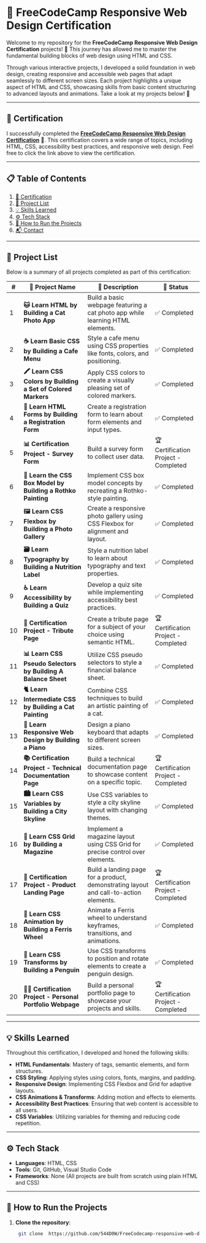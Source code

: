 # 🎨 FreeCodeCamp Responsive Web Design Certification

Welcome to my repository for the **FreeCodeCamp Responsive Web Design Certification** projects! 🌟 This journey has allowed me to master the fundamental building blocks of web design using HTML and CSS.

Through various interactive projects, I developed a solid foundation in web design, creating responsive and accessible web pages that adapt seamlessly to different screen sizes. Each project highlights a unique aspect of HTML and CSS, showcasing skills from basic content structuring to advanced layouts and animations. Take a look at my projects below! 🙌

---

## 📜 Certification

I successfully completed the [**FreeCodeCamp Responsive Web Design Certification**](https://www.freecodecamp.org/certification/haithemben/responsive-web-design) 🏅. This certification covers a wide range of topics, including HTML, CSS, accessibility best practices, and responsive web design. Feel free to click the link above to view the certification.

---

## 📋 Table of Contents

1. [📜 Certification](#-certification)
2. [📂 Project List](#-project-list)
3. [💡 Skills Learned](#-skills-learned)
4. [⚙️ Tech Stack](#%EF%B8%8F-tech-stack)
5. [🚀 How to Run the Projects](#-how-to-run-the-projects)
6. [📬 Contact](#-contact)

---

## 📂 Project List

Below is a summary of all projects completed as part of this certification:

| #  | 📂 Project Name                                                   | 📜 Description                                                                 | 🏁 Status       |
|----|-------------------------------------------------------------------|-------------------------------------------------------------------------------|----------------|
| 1  | **🐱 Learn HTML by Building a Cat Photo App**                      | Build a basic webpage featuring a cat photo app while learning HTML elements. | ✅ Completed    |
| 2  | **☕ Learn Basic CSS by Building a Cafe Menu**                     | Style a cafe menu using CSS properties like fonts, colors, and positioning.   | ✅ Completed    |
| 3  | **🖍️ Learn CSS Colors by Building a Set of Colored Markers**      | Apply CSS colors to create a visually pleasing set of colored markers.        | ✅ Completed    |
| 4  | **📑 Learn HTML Forms by Building a Registration Form**            | Create a registration form to learn about form elements and input types.      | ✅ Completed    |
| 5  | **📊 Certification Project - Survey Form**                        | Build a survey form to collect user data.                                     | 🏆 Certification Project - Completed |
| 6  | **🎨 Learn the CSS Box Model by Building a Rothko Painting**       | Implement CSS box model concepts by recreating a Rothko-style painting.       | ✅ Completed    |
| 7  | **🖼️ Learn CSS Flexbox by Building a Photo Gallery**              | Create a responsive photo gallery using CSS Flexbox for alignment and layout. | ✅ Completed    |
| 8  | **🗃️ Learn Typography by Building a Nutrition Label**             | Style a nutrition label to learn about typography and text properties.        | ✅ Completed  |
| 9  | **♿ Learn Accessibility by Building a Quiz**                      | Develop a quiz site while implementing accessibility best practices.          | ✅ Completed    |
| 10 | **📜 Certification Project - Tribute Page**                       | Create a tribute page for a subject of your choice using semantic HTML.       | 🏆 Certification Project - Completed |
| 11 | **📊 Learn CSS Pseudo Selectors by Building A Balance Sheet**      | Utilize CSS pseudo selectors to style a financial balance sheet.              | ✅ Completed    |
| 12 | **🐈 Learn Intermediate CSS by Building a Cat Painting**           | Combine CSS techniques to build an artistic painting of a cat.                | ✅ Completed    |
| 13 | **🎹 Learn Responsive Web Design by Building a Piano**            | Design a piano keyboard that adapts to different screen sizes.                | ✅ Completed    |
| 14 | **📚 Certification Project - Technical Documentation Page**       | Build a technical documentation page to showcase content on a specific topic. | 🏆 Certification Project - Completed |
| 15 | **🏙️ Learn CSS Variables by Building a City Skyline**             | Use CSS variables to style a city skyline layout with changing themes.        | ✅ Completed    |
| 16 | **📰 Learn CSS Grid by Building a Magazine**                       | Implement a magazine layout using CSS Grid for precise control over elements. | ✅ Completed    |
| 17 | **💼 Certification Project - Product Landing Page**               | Build a landing page for a product, demonstrating layout and call-to-action elements. | 🏆 Certification Project - Completed |
| 18 | **🎡 Learn CSS Animation by Building a Ferris Wheel**             | Animate a Ferris wheel to understand keyframes, transitions, and animations.  | ✅ Completed    |
| 19 | **🐧 Learn CSS Transforms by Building a Penguin**                  | Use CSS transforms to position and rotate elements to create a penguin design. | ✅ Completed    |
| 20 | **👨‍💻 Certification Project - Personal Portfolio Webpage**        | Build a personal portfolio page to showcase your projects and skills.         | 🏆 Certification Project - Completed |

---

## 💡 Skills Learned

Throughout this certification, I developed and honed the following skills:

- **HTML Fundamentals**: Mastery of tags, semantic elements, and form structures.
- **CSS Styling**: Applying styles using colors, fonts, margins, and padding.
- **Responsive Design**: Implementing CSS Flexbox and Grid for adaptive layouts.
- **CSS Animations & Transforms**: Adding motion and effects to elements.
- **Accessibility Best Practices**: Ensuring that web content is accessible to all users.
- **CSS Variables**: Utilizing variables for theming and reducing code repetition.

---

## ⚙️ Tech Stack

- **Languages**: HTML, CSS
- **Tools**: Git, GitHub, Visual Studio Code
- **Frameworks**: None (All projects are built from scratch using plain HTML and CSS)

---

## 🚀 How to Run the Projects

1. **Clone the repository**:
   ```bash
    git clone  https://github.com/544D0W/FreeCodecamp-responsive-web-design.git
